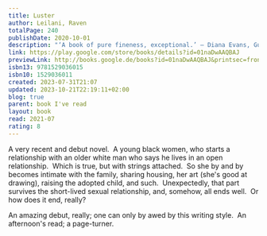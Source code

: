 ```yaml
---
title: Luster
author: Leilani, Raven
totalPage: 240
publishDate: 2020-10-01
description: "‘A book of pure fineness, exceptional.’ – Diana Evans, Guardian 'A taut, sharp, funny book about being young now. It's brutal—and brilliant.' - Zadie Smith Winner of the Dylan Thomas Prize Shortlisted for the British Book Awards Fiction Debut of the Year Longlisted for the Women's Prize For Fiction Edie is just trying to survive. She’s messing up in her dead-end admin job in her all-white office, is sleeping with all the wrong men, and has failed at the only thing that meant anything to her, painting. No one seems to care that she doesn’t really know what she’s doing with her life beyond looking for her next hook-up. And then she meets Eric, a white middle-aged archivist with a suburban family, including a wife who has sort-of-agreed to an open marriage and an adopted black daughter who doesn’t have a single person in her life who can show her how to do her hair. As if navigating the constantly shifting landscape of sexual and racial politics as a young black woman wasn’t already hard enough, with nowhere else left to go, Edie finds herself falling head-first into Eric’s home and family. Razor-sharp, provocatively page-turning and surprisingly tender, Luster by Raven Leilani is a painfully funny debut about what it means to be young now. A BEST BOOK OF THE YEAR: Guardian, New York Times, New Yorker, Boston Globe, Literary Hub, Vanity Fair, Los Angeles Times, Glamour, Time, Good Housekeeping, InStyle, NPR, O Magazine, Buzzfeed, Electric Literature, Town & Country, Wired, New Statesman, Vox, Shelf Awareness, i-D, BookPage and more. One of Barack Obama’s Favourite Books of 2020"
link: https://play.google.com/store/books/details?id=01naDwAAQBAJ
previewLink: http://books.google.de/books?id=01naDwAAQBAJ&printsec=frontcover&dq=Raven+Leilani,+Luster&hl=&as_pt=BOOKS&cd=4&source=gbs_api
isbn13: 9781529036015
isbn10: 1529036011
created: 2023-07-31T21:07
updated: 2023-10-21T22:19:11+02:00
blog: true
parent: book I've read
layout: book
read: 2021-07
rating: 8
---
```


A very recent and debut novel.  A young black women, who starts a relationship with an older white man who says he lives in an open relationship.  Which is true, but with strings attached.  So she by and by becomes intimate with the family, sharing housing, her art (she's good at drawing), raising the adopted child, and such.  Unexpectedly, that part survives the short-lived sexual relationship, and, somehow, all ends well.  Or how does it end, really?  

An amazing debut, really; one can only by awed by this writing style.  An afternoon's read; a page-turner.
